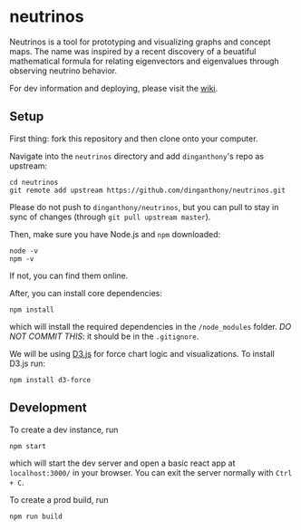 # neutrinos

Neutrinos is a tool for prototyping and visualizing graphs and concept maps. The name was inspired by a recent discovery of a beuatiful mathematical formula for relating eigenvectors and eigenvalues through observing neutrino behavior.

For dev information and deploying, please visit the [wiki](https://github.com/dinganthony/neutrinos/wiki).

## Setup 

First thing: fork this repository and then clone onto your computer.

Navigate into the `neutrinos` directory and add `dinganthony`'s repo as upstream:
```
cd neutrinos
git remote add upstream https://github.com/dinganthony/neutrinos.git
```
Please do not push to `dinganthony/neutrinos`, but you can pull to stay in sync of changes (through `git pull upstream master`).

Then, make sure you have Node.js and `npm` downloaded:
```
node -v
npm -v
```
If not, you can find them online.

After, you can install core dependencies:
```
npm install
```
which will install the required dependencies in the `/node_modules` folder. *DO NOT COMMIT THIS*: it should be in the `.gitignore`.

We will be using [D3.js](https://d3js.org) for force chart logic and visualizations. To install D3.js run:
```
npm install d3-force
```

## Development

To create a dev instance, run 
```
npm start
```
which will start the dev server and open a basic react app at `localhost:3000/` in your browser. You can exit the server normally with `Ctrl + C`.

To create a prod build, run
```
npm run build
```
